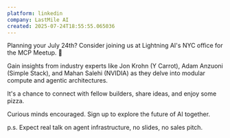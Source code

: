 ```yaml
---
platform: linkedin
company: LastMile AI
created: 2025-07-24T18:55:55.065036
---
```


Planning your July 24th? Consider joining us at Lightning AI's NYC office for the MCP Meetup. 🗽

Gain insights from industry experts like Jon Krohn (Y Carrot), Adam Anzuoni (Simple Stack), and Mahan Salehi (NVIDIA) as they delve into modular compute and agentic architectures.

It's a chance to connect with fellow builders, share ideas, and enjoy some pizza.

Curious minds encouraged. Sign up to explore the future of AI together.

p.s. Expect real talk on agent infrastructure, no slides, no sales pitch.